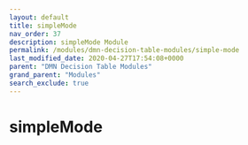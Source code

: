 ```yaml
---
layout: default
title: simpleMode
nav_order: 37
description: simpleMode Module
permalink: /modules/dmn-decision-table-modules/simple-mode
last_modified_date: 2020-04-27T17:54:08+0000
parent: "DMN Decision Table Modules"
grand_parent: "Modules"
search_exclude: true
---
```


# simpleMode
